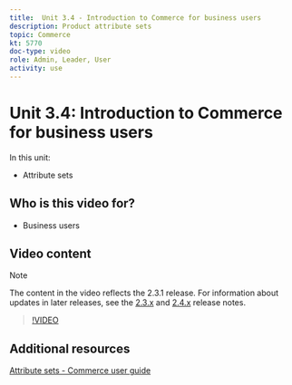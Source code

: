 ```yaml
---
title:  Unit 3.4 - Introduction to Commerce for business users
description: Product attribute sets
topic: Commerce
kt: 5770
doc-type: video
role: Admin, Leader, User
activity: use
---
```


# Unit 3.4: Introduction to Commerce for business users

In this unit:

- Attribute sets

## Who is this video for?

- Business users

## Video content

>[!NOTE]
>
>The content in the video reflects the 2.3.1 release. For information about updates in later releases, see the [ 2.3.x](https://devdocs.magento.com/guides/v2.3/release-notes/bk-release-notes.html) and [2.4.x](https://devdocs.magento.com/guides/v2.4/release-notes/bk-release-notes.html) release notes.

>[!VIDEO](https://video.tv.adobe.com/v/35955?quality=12&learn=on)

## Additional resources

[Attribute sets - Commerce user guide](https://docs.magento.com/user-guide/stores/attribute-sets.html)
